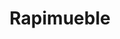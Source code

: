---
title: "Rapimueble"
url: /cordoba/rapimueble-calle-del-ingeniero-juan-de-la-cierva/
shop: Möbel
---